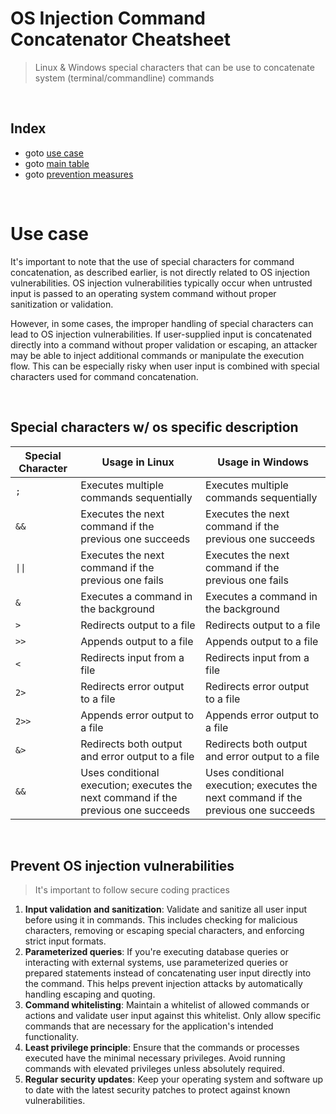 # OS Injection Command Concatenator Cheatsheet

> Linux &amp; Windows special characters that can be use to concatenate system (terminal/commandline) commands

<br>

## Index
- goto [use case](#use-case)
- goto [main table](#special-characters-w-os-specific-description)
- goto [prevention measures](#prevent-os-injection-vulnerabilities)


<br>

# Use case
It's important to note that the use of special characters for command concatenation, as described earlier, is not directly related to OS injection vulnerabilities. OS injection vulnerabilities typically occur when untrusted input is passed to an operating system command without proper sanitization or validation.

However, in some cases, the improper handling of special characters can lead to OS injection vulnerabilities. If user-supplied input is concatenated directly into a command without proper validation or escaping, an attacker may be able to inject additional commands or manipulate the execution flow. This can be especially risky when user input is combined with special characters used for command concatenation.

<br>

## Special characters w/ os specific description

| Special Character |	Usage in Linux | Usage in Windows |
|---|---|---|
|`;`|	Executes multiple commands sequentially |	Executes multiple commands sequentially|
|`&&`|	Executes the next command if the previous one succeeds | Executes the next command if the previous one succeeds|
|`\|\|`|	Executes the next command if the previous one fails |	Executes the next command if the previous one fails|
|`&`| Executes a command in the background |	Executes a command in the background|
|`>`|	Redirects output to a file | Redirects output to a file|
|`>>`|	Appends output to a file |	Appends output to a file|
|`<`|	Redirects input from a file |	Redirects input from a file|
|`2>`|	Redirects error output to a file |	Redirects error output to a file|
|`2>>`|	Appends error output to a file |	Appends error output to a file|
|`&>`|	Redirects both output and error output to a file |	Redirects both output and error output to a file|
|`&&`|	Uses conditional execution; executes the next command if the previous one succeeds|Uses conditional execution; executes the next command if the previous one succeeds|

<br>

## Prevent OS injection vulnerabilities
> It's important to follow secure coding practices

 1) __Input validation and sanitization__: Validate and sanitize all user input before using it in commands. This includes checking for malicious characters, removing or escaping special characters, and enforcing strict input formats.
 2) __Parameterized queries__: If you're executing database queries or interacting with external systems, use parameterized queries or prepared statements instead of concatenating user input directly into the command. This helps prevent injection attacks by automatically handling escaping and quoting.
 3) __Command whitelisting__: Maintain a whitelist of allowed commands or actions and validate user input against this whitelist. Only allow specific commands that are necessary for the application's intended functionality.
 4) __Least privilege principle__: Ensure that the commands or processes executed have the minimal necessary privileges. Avoid running commands with elevated privileges unless absolutely required.
 5) __Regular security updates__: Keep your operating system and software up to date with the latest security patches to protect against known vulnerabilities.
